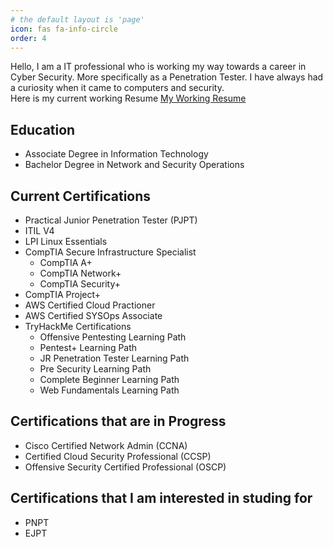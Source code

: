 ```yaml
---
# the default layout is 'page'
icon: fas fa-info-circle
order: 4
---
```


Hello,
I am a IT professional who is working my way towards a career in Cyber Security.  More specifically as a Penetration Tester.  I have always had a curiosity when it came to computers and security.  
Here is my current working Resume [My Working Resume]({{gereshk.github.io}}/download/Jacob%20Thompson.pdf)

## Education 
- Associate Degree in Information Technology
- Bachelor Degree in Network and Security Operations


## Current Certifications
- Practical Junior Penetration Tester (PJPT)
- ITIL V4
- LPI Linux Essentials
- CompTIA Secure Infrastructure Specialist
    + CompTIA A+
    + CompTIA Network+
    + CompTIA Security+
- CompTIA Project+
- AWS Certified Cloud Practioner
- AWS Certified SYSOps Associate
- TryHackMe Certifications
    + Offensive Pentesting Learning Path
    + Pentest+ Learning Path
    + JR Penetration Tester Learning Path
    + Pre Security Learning Path
    + Complete Beginner Learning Path
    + Web Fundamentals Learning Path
## Certifications that are in Progress
- Cisco Certified Network Admin (CCNA)
- Certified Cloud Security Professional (CCSP)
- Offensive Security Certified Professional (OSCP)
## Certifications that I am interested in studing for 
- PNPT
- EJPT